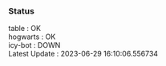 ### Status


table : OK  
hogwarts : OK  
icy-bot : DOWN  
Latest Update : 2023-06-29 16:10:06.556734
